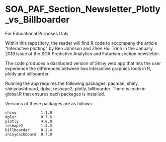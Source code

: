 # SOA_PAF_Section_Newsletter_Plotly_vs_Billboarder

For Educational Purposes Only

Within this repository, the reader will find R code to accompany the article "Interactive plotting" by Ben Johnson and Zhen Hui Trinh in the January 2019 issue of the SOA Predictive Analytics and Futurism section newsletter.

The code produces a dashboard version of Shiny web app that lets the user experience the differences between two interactive graphics tools in R, plotly and billboarder.

Running the app requires the following packages: pacman, shiny, shinydashboard, dplyr, reshape2, plotly, billboarder. There is code in global.R that ensures each packages is installed.

Versions of these packages are as follows:
    
    shiny           1.1.0 
    dplyr           0.7.6  
    plotly          4.8.0         
    reshape2        1.4.3          
    billboarder     0.2.4    
    shinydashboard  0.7.0             

